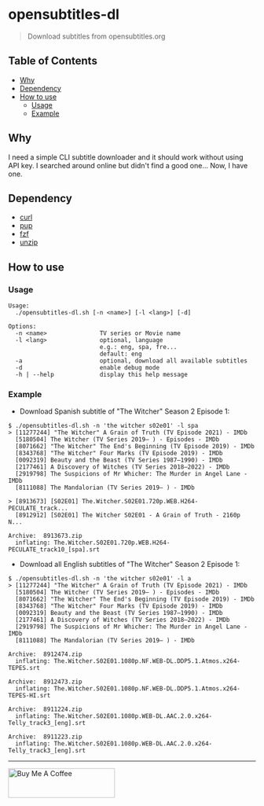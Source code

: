 # opensubtitles-dl

> Download subtitles from opensubtitles.org

## Table of Contents

- [Why](#why)
- [Dependency](#dependency)
- [How to use](#how-to-use)
  - [Usage](#usage)
  - [Example](#example)

## Why

I need a simple CLI subtitle downloader and it should work without using API key. I searched around online but didn't find a good one... Now, I have one.

## Dependency

- [curl](https://curl.haxx.se/download.html)
- [pup](https://github.com/EricChiang/pup)
- [fzf](https://github.com/junegunn/fzf)
- [unzip](http://infozip.sourceforge.net/UnZip.html#Downloads)

## How to use

### Usage

```
Usage:
  ./opensubtitles-dl.sh [-n <name>] [-l <lang>] [-d]

Options:
  -n <name>               TV series or Movie name
  -l <lang>               optional, language
                          e.g.: eng, spa, fre...
                          default: eng
  -a                      optional, download all available subtitles
  -d                      enable debug mode
  -h | --help             display this help message
```

### Example

- Download Spanish subtitle of "The Witcher" Season 2 Episode 1:

```
$ ./opensubtitles-dl.sh -n 'the witcher s02e01' -l spa
> [11277244] "The Witcher" A Grain of Truth (TV Episode 2021) - IMDb
  [5180504] The Witcher (TV Series 2019– ) - Episodes - IMDb
  [8071662] "The Witcher" The End's Beginning (TV Episode 2019) - IMDb
  [8343768] "The Witcher" Four Marks (TV Episode 2019) - IMDb
  [0092319] Beauty and the Beast (TV Series 1987–1990) - IMDb
  [2177461] A Discovery of Witches (TV Series 2018–2022) - IMDb
  [2919798] The Suspicions of Mr Whicher: The Murder in Angel Lane - IMDb
  [8111088] The Mandalorian (TV Series 2019– ) - IMDb

> [8913673] [S02E01] The.Witcher.S02E01.720p.WEB.H264-PECULATE_track...
  [8912912] [S02E01] The Witcher S02E01 - A Grain of Truth - 2160p N...

Archive:  8913673.zip
  inflating: The.Witcher.S02E01.720p.WEB.H264-PECULATE_track10_[spa].srt
```

- Download all English subtitles of "The Witcher" Season 2 Episode 1:

```
$ ./opensubtitles-dl.sh -n 'the witcher s02e01' -l a
> [11277244] "The Witcher" A Grain of Truth (TV Episode 2021) - IMDb
  [5180504] The Witcher (TV Series 2019– ) - Episodes - IMDb
  [8071662] "The Witcher" The End's Beginning (TV Episode 2019) - IMDb
  [8343768] "The Witcher" Four Marks (TV Episode 2019) - IMDb
  [0092319] Beauty and the Beast (TV Series 1987–1990) - IMDb
  [2177461] A Discovery of Witches (TV Series 2018–2022) - IMDb
  [2919798] The Suspicions of Mr Whicher: The Murder in Angel Lane - IMDb
  [8111088] The Mandalorian (TV Series 2019– ) - IMDb

Archive:  8912474.zip
  inflating: The.Witcher.S02E01.1080p.NF.WEB-DL.DDP5.1.Atmos.x264-TEPES.srt

Archive:  8912473.zip
  inflating: The.Witcher.S02E01.1080p.NF.WEB-DL.DDP5.1.Atmos.x264-TEPES-HI.srt

Archive:  8911224.zip
  inflating: The.Witcher.S02E01.1080p.WEB-DL.AAC.2.0.x264-Telly_track3_[eng].srt

Archive:  8911223.zip
  inflating: The.Witcher.S02E01.1080p.WEB-DL.AAC.2.0.x264-Telly_track3_[eng].srt
```

---

<a href="https://www.buymeacoffee.com/kevcui" target="_blank"><img src="https://cdn.buymeacoffee.com/buttons/v2/default-orange.png" alt="Buy Me A Coffee" height="60px" width="217px"></a>